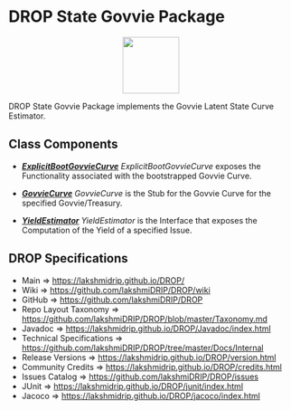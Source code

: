 # DROP State Govvie Package

<p align="center"><img src="https://github.com/lakshmiDRIP/DROP/blob/master/DRIP_Logo.gif?raw=true" width="100"></p>

DROP State Govvie Package implements the Govvie Latent State Curve Estimator.


## Class Components

 * [***ExplicitBootGovvieCurve***](https://github.com/lakshmiDRIP/DROP/tree/master/src/main/java/org/drip/state/govvie/ExplicitBootGovvieCurve.java)
 <i>ExplicitBootGovvieCurve</i> exposes the Functionality associated with the bootstrapped Govvie Curve.

 * [***GovvieCurve***](https://github.com/lakshmiDRIP/DROP/tree/master/src/main/java/org/drip/state/govvie/GovvieCurve.java)
 <i>GovvieCurve</i> is the Stub for the Govvie Curve for the specified Govvie/Treasury.

 * [***YieldEstimator***](https://github.com/lakshmiDRIP/DROP/tree/master/src/main/java/org/drip/state/govvie/YieldEstimator.java)
 <i>YieldEstimator</i> is the Interface that exposes the Computation of the Yield of a specified Issue.


## DROP Specifications

 * Main                     => https://lakshmidrip.github.io/DROP/
 * Wiki                     => https://github.com/lakshmiDRIP/DROP/wiki
 * GitHub                   => https://github.com/lakshmiDRIP/DROP
 * Repo Layout Taxonomy     => https://github.com/lakshmiDRIP/DROP/blob/master/Taxonomy.md
 * Javadoc                  => https://lakshmidrip.github.io/DROP/Javadoc/index.html
 * Technical Specifications => https://github.com/lakshmiDRIP/DROP/tree/master/Docs/Internal
 * Release Versions         => https://lakshmidrip.github.io/DROP/version.html
 * Community Credits        => https://lakshmidrip.github.io/DROP/credits.html
 * Issues Catalog           => https://github.com/lakshmiDRIP/DROP/issues
 * JUnit                    => https://lakshmidrip.github.io/DROP/junit/index.html
 * Jacoco                   => https://lakshmidrip.github.io/DROP/jacoco/index.html
